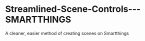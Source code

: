 # Streamlined-Scene-Controls---SMARTTHINGS
A cleaner, easier method of creating scenes on Smartthings 
